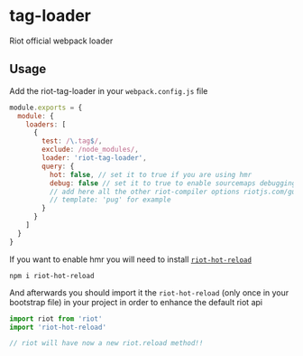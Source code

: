 # tag-loader

Riot official webpack loader

## Usage

Add the riot-tag-loader in your `webpack.config.js` file
```js
module.exports = {
  module: {
    loaders: [
      {
        test: /\.tag$/,
        exclude: /node_modules/,
        loader: 'riot-tag-loader',
        query: {
          hot: false, // set it to true if you are using hmr
          debug: false // set it to true to enable sourcemaps debugging
          // add here all the other riot-compiler options riotjs.com/guide/compiler/
          // template: 'pug' for example
        }
      }
    ]
  }
}
```

If you want to enable hmr you will need to install [`riot-hot-reload`](https://www.npmjs.com/package/riot-hot-reload)

```shell
npm i riot-hot-reload
```

And afterwards you should import it the `riot-hot-reload` (only once in your bootstrap file) in your project in order to enhance the default riot api

```js
import riot from 'riot'
import 'riot-hot-reload'

// riot will have now a new riot.reload method!!
```
